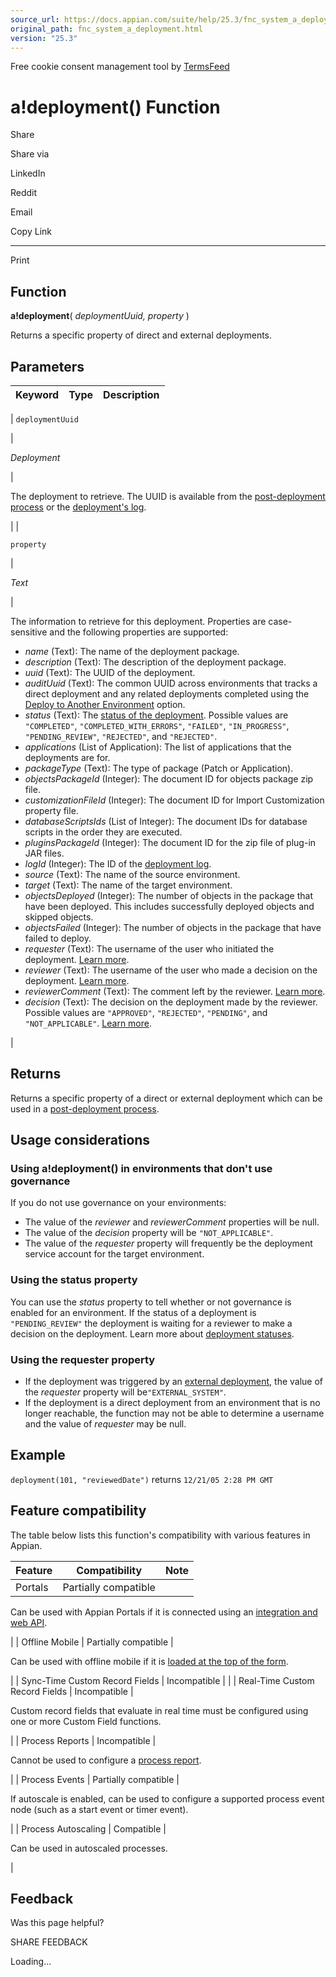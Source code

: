 ```yaml
---
source_url: https://docs.appian.com/suite/help/25.3/fnc_system_a_deployment.html
original_path: fnc_system_a_deployment.html
version: "25.3"
---
```


Free cookie consent management tool by [TermsFeed](https://www.termsfeed.com/)

# a!deployment() Function

Share

Share via

LinkedIn

Reddit

Email

Copy Link

* * *

Print

## Function

**a!deployment**( _deploymentUuid, property_ )

Returns a specific property of direct and external deployments.

## Parameters

| Keyword | Type | Description |
| --- | --- | --- |
|
`deploymentUuid`

 |

_Deployment_

 |

The deployment to retrieve. The UUID is available from the [post-deployment process](post-deployment-process.html) or the [deployment's log](Logging.html#deployment-log).

 |
|

`property`

 |

_Text_

 |

The information to retrieve for this deployment. Properties are case-sensitive and the following properties are supported:

-   _name_ (Text): The name of the deployment package.
-   _description_ (Text): The description of the deployment package.
-   _uuid_ (Text): The UUID of the deployment.
-   _auditUuid_ (Text): The common UUID across environments that tracks a direct deployment and any related deployments completed using the [Deploy to Another Environment](Deploy_to_Target_Environments.html#deploy-to-another-environment) option.
-   _status_ (Text): The [status of the deployment](deployments-view.html). Possible values are `"COMPLETED"`, `"COMPLETED_WITH_ERRORS"`, `"FAILED"`, `"IN_PROGRESS"`, `"PENDING_REVIEW"`, `"REJECTED"`, and `"REJECTED"`.
-   _applications_ (List of Application): The list of applications that the deployments are for.
-   _packageType_ (Text): The type of package (Patch or Application).
-   _objectsPackageId_ (Integer): The document ID for objects package zip file.
-   _customizationFileId_ (Integer): The document ID for Import Customization property file.
-   _databaseScriptsIds_ (List of Integer): The document IDs for database scripts in the order they are executed.
-   _pluginsPackageId_ (Integer): The document ID for the zip file of plug-in JAR files.
-   _logId_ (Integer): The ID of the [deployment log](Logging.html#deployment-log).
-   _source_ (Text): The name of the source environment.
-   _target_ (Text): The name of the target environment.
-   _objectsDeployed_ (Integer): The number of objects in the package that have been deployed. This includes successfully deployed objects and skipped objects.
-   _objectsFailed_ (Integer): The number of objects in the package that have failed to deploy.
-   _requester_ (Text): The username of the user who initiated the deployment. [Learn more](#using-adeployment-in-environments-that-dont-use-governance).
-   _reviewer_ (Text): The username of the user who made a decision on the deployment. [Learn more](#using-adeployment-in-environments-that-dont-use-governance).
-   _reviewerComment_ (Text): The comment left by the reviewer. [Learn more](#using-adeployment-in-environments-that-dont-use-governance).
-   _decision_ (Text): The decision on the deployment made by the reviewer. Possible values are `"APPROVED"`, `"REJECTED"`, `"PENDING"`, and `"NOT_APPLICABLE"`. [Learn more](#using-adeployment-in-environments-that-dont-use-governance).

 |

## Returns

Returns a specific property of a direct or external deployment which can be used in a [post-deployment process](post-deployment-process.html).

## Usage considerations

### Using a!deployment() in environments that don't use governance

If you do not use governance on your environments:

-   The value of the _reviewer_ and _reviewerComment_ properties will be null.
-   The value of the _decision_ property will be `"NOT_APPLICABLE"`.
-   The value of the _requester_ property will frequently be the deployment service account for the target environment.

### Using the status property

You can use the _status_ property to tell whether or not governance is enabled for an environment. If the status of a deployment is `"PENDING_REVIEW"` the deployment is waiting for a reviewer to make a decision on the deployment. Learn more about [deployment statuses](deployments-view.html#deployment-status).

### Using the requester property

-   If the deployment was triggered by an [external deployment](Deployment_Rest_API.html), the value of the _requester_ property will be`"EXTERNAL_SYSTEM"`.
-   If the deployment is a direct deployment from an environment that is no longer reachable, the function may not be able to determine a username and the value of _requester_ may be null.

## Example

`deployment(101, "reviewedDate")` returns `12/21/05 2:28 PM GMT`

## Feature compatibility

The table below lists this function's compatibility with various features in Appian.

| Feature | Compatibility | Note |
| --- | --- | --- |
| Portals | Partially compatible |
Can be used with Appian Portals if it is connected using an [integration and web API](portals-design.html#using-partially-compatible-functions-and-objects-in-a-portal).

 |
| Offline Mobile | Partially compatible |

Can be used with offline mobile if it is [loaded at the top of the form](offline-mobile-design-best-practices.html#working-with-partially-compatible-functions).

 |
| Sync-Time Custom Record Fields | Incompatible |  |
| Real-Time Custom Record Fields | Incompatible |

Custom record fields that evaluate in real time must be configured using one or more Custom Field functions.

 |
| Process Reports | Incompatible |

Cannot be used to configure a [process report](Process_Reports.html).

 |
| Process Events | Partially compatible |

If autoscale is enabled, can be used to configure a supported process event node (such as a start event or timer event).

 |
| Process Autoscaling | Compatible |

Can be used in autoscaled processes.

 |

## Feedback

Was this page helpful?

SHARE FEEDBACK

Loading...